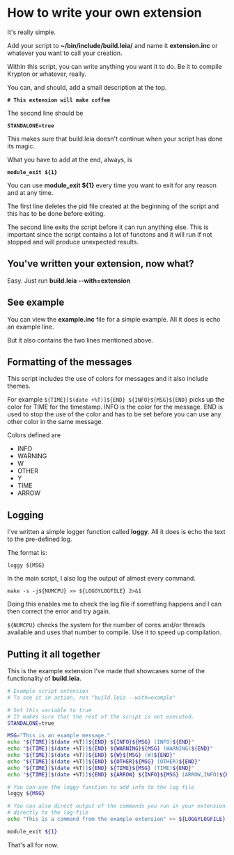 # How to write your own extension

It's really simple.

Add your script to **~/bin/include/build.leia/** and name it **extension.inc** or whatever you want to call your creation.

Within this script, you can write anything you want it to do. Be it to compile Krypton or whatever, really.

You can, and should, add a small description at the top.

**`# This extension will make coffee`**

The second line should be

**`STANDALONE=true`**

This makes sure that build.leia doesn't continue when your script has done its magic.

What you have to add at the end, always, is

**`module_exit ${1}`**

You can use **module_exit ${1}** every time you want to exit for any reason and at any time.

The first line deletes the pid file created at the beginning of the script and this has to be done before exiting.

The second line exits the script before it can run anything else. This is important since the script contains a lot of functons and it will run if not stopped and will produce unexpected results.

## You've written your extension, now what?

Easy. Just run **build.leia --with=extension**

## See example

You can view the **example.inc** file for a simple example. All it does is echo an example line.

But it also contains the two lines mentioned above.

## Formatting of the messages

This script includes the use of colors for messages and it also include themes.

For example `${TIME}[$(date +%T)]${END} ${INFO}${MSG}${END}` picks up the color for TIME for the timestamp. INFO is the color for the message. END is used to stop the use of the color and has to be set before you can use any other color in the same message.

Colors defined are
* INFO
* WARNING
* W
* OTHER
* Y
* TIME
* ARROW

## Logging

I've written a simple logger function called **loggy**. All it does is echo the text to the pre-defined log.

The format is:

`loggy ${MSG}`

In the main script, I also log the output of almost every command.

`make -s -j${NUMCPU} >> ${LOGGYLOGFILE} 2>&1`

Doing this enables me to check the log file if something happens and I can then correct the error and try again.

`${NUMCPU}` checks the system for the number of cores and/or threads available and uses that number to compile. Use it to speed up compilation.

## Putting it all together

This is the example extension I've made that showcases some of the functionality of **build.leia**.

```bash
# Example script extension
# To see it in action, run "build.leia --with=example"

# Set this variable to true
# It makes sure that the rest of the script is not executed.
STANDALONE=true

MSG="This is an example message."
echo "${TIME}[$(date +%T)]${END} ${INFO}${MSG} (INFO)${END}"
echo "${TIME}[$(date +%T)]${END} ${WARNING}${MSG} (WARNING)${END}"
echo "${TIME}[$(date +%T)]${END} ${W}${MSG} (W)${END}"
echo "${TIME}[$(date +%T)]${END} ${OTHER}${MSG} (OTHER)${END}"
echo "${TIME}[$(date +%T)]${END} ${TIME}${MSG} (TIME)${END}"
echo "${TIME}[$(date +%T)]${END} ${ARROW} ${INFO}${MSG} (ARROW,INFO)${END}"

# You can use the loggy function to add info to the log file
loggy ${MSG}

# You can also direct output of the commands you run in your extension
# directly to the log-file
echo "This is a command from the example extension" >> ${LOGGYLOGFILE} 2>&1 # I know the variable name sucks...

module_exit ${1}
```

That's all for now.
